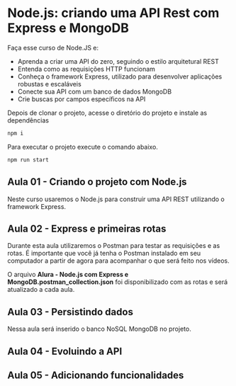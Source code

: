 # Node.js: criando uma API Rest com Express e MongoDB

Faça esse curso de Node.JS e:
- Aprenda a criar uma API do zero, seguindo o estilo arquitetural REST
- Entenda como as requisições HTTP funcionam
- Conheça o framework Express, utilizado para desenvolver aplicações robustas e escaláveis
- Conecte sua API com um banco de dados MongoDB
- Crie buscas por campos específicos na API

Depois de clonar o projeto, acesse o diretório do projeto e instale as dependências

```bash
npm i

```

Para executar o projeto execute o comando abaixo.

```bash
npm run start
```

## Aula 01 - Criando o projeto com Node.js

Neste curso usaremos o Node.js para construir uma API REST utilizando o framework Express.

## Aula 02 - Express e primeiras rotas

Durante esta aula utilizaremos o Postman para testar as requisições e as rotas. É importante que você já tenha o Postman instalado em seu computador a partir de agora para acompanhar o que será feito nos vídeos.

O arquivo **Alura - Node.js com Express e MongoDB.postman_collection.json** foi disponibilizado com as rotas e será atualizado a cada aula.

## Aula 03 - Persistindo dados

Nessa aula será inserido o banco NoSQL MongoDB no projeto.

## Aula 04 - Evoluindo a API

## Aula 05 - Adicionando funcionalidades